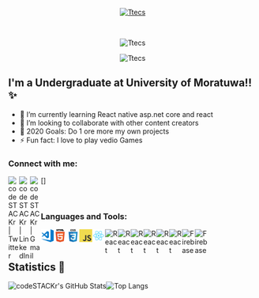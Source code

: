 <!--# Hi there, I'm Sandakelum👋-->
<p align="center"> 
    <a href="">
        <img src="https://github.com/Ttecs/Ttecs/blob/main/Hnet-image%20(1).gif" width="500px" height="250px" alt="Ttecs">
    </a>
</p>
<br/>
<p align="center"> <img src="https://komarev.com/ghpvc/?username=Ttecs&label=Profile%20views&color=0e75b6&style=flat" alt="Ttecs" /></p>
<p align="center"> <img src="https://badges.pufler.dev/years/Ttecs" alt="Ttecs" />
</p>

<!--[![Twitter Follow](https://img.shields.io/twitter/follow/codeSTACKr?color=1DA1F2&logo=twitter&style=for-the-badge)](https://twitter.com/intent/follow?original_referer=https%3A%2F%2Fgithub.com%2FcodeSTACKr&screen_name=codeSTACKr)-->

## I'm a Undergraduate at University of Moratuwa!! ✨

<!-- 🔭 I just launched my first course: [Become A VS Code SuperHero!][course]!-->
- 🌱 I’m currently learning React native asp.net core and react
- 👯 I’m looking to collaborate with other content creators
- 🥅 2020 Goals: Do 1 ore more my own projects
- ⚡ Fun fact: I love to play vedio Games


### Connect with me:



[<img align="left" alt="codeSTACKr | Twitter" width="22px" src="https://img.icons8.com/fluent/96/000000/twitter.png" />]
[<img align="left" alt="codeSTACKr | LinkedIn" width="22px" src="https://img.icons8.com/fluent/144/000000/linkedin.png" />][linkedin]
[<img align="left" alt="codeSTACKr | Gmail" width="22px" src="https://img.icons8.com/fluent/144/000000/gmail--v1.png" />][Gmail]

<br />

### Languages and Tools:

<img align="left" alt="Visual Studio Code" width="26px" src="https://raw.githubusercontent.com/github/explore/80688e429a7d4ef2fca1e82350fe8e3517d3494d/topics/visual-studio-code/visual-studio-code.png" />
<img align="left" alt="HTML5" width="26px" src="https://raw.githubusercontent.com/github/explore/80688e429a7d4ef2fca1e82350fe8e3517d3494d/topics/html/html.png" />
<img align="left" alt="CSS3" width="26px" src="https://raw.githubusercontent.com/github/explore/80688e429a7d4ef2fca1e82350fe8e3517d3494d/topics/css/css.png" />

<img align="left" alt="JavaScript" width="26px" src="https://raw.githubusercontent.com/github/explore/80688e429a7d4ef2fca1e82350fe8e3517d3494d/topics/javascript/javascript.png" />
<img align="left" alt="React" width="26px" src="https://raw.githubusercontent.com/github/explore/80688e429a7d4ef2fca1e82350fe8e3517d3494d/topics/react/react.png" />
<img align="left" alt="React" width="26px" src="https://img.icons8.com/color/144/000000/java-coffee-cup-logo.png" />
<img align="left" alt="React" width="26px" src="https://img.icons8.com/color/144/000000/visual-studio-2019.png" />
<img align="left" alt="React" width="26px" src="https://img.icons8.com/windows/96/ffffff/netbeans.png" />
<img align="left" alt="React" width="26px" src="https://img.icons8.com/ios-filled/100/ffffff/circled-c.png" />
<img align="left" alt="React" width="26px" src="https://img.icons8.com/dusk/128/ffffff/javascript-logo.png" />
<img align="left" alt="React" width="26px" src="https://img.icons8.com/fluent/144/000000/gimp.png" />
<img align="left" alt="Firebase" width="26px" src="https://img.icons8.com/color/48/000000/firebase.png" />
<img  align="left" alt="Firebase" width="26px" src="https://img.icons8.com/color/48/000000/flutter.png"/>
<br/>
<br/>

## Statistics 🎨
  <img align="left" alt="codeSTACKr's GitHub Stats" src="https://github-readme-stats.vercel.app/api?username=Ttecs&show_icons=true&theme=radical&count_private=true" />


![Top Langs](https://github-readme-stats.vercel.app/api/top-langs/?username=Ttecs&theme=tokyonight)



[linkedin]: https://www.linkedin.com/in/sandakelum-bandara-a8a99817a/
[Gmail]:tharakahalkewelatecs@gmail.com
